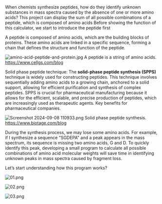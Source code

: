 When chemists synthesize peptides, how do they identify unknown substances in mass spectra caused by the absence of one or more amino acids?
This project can display the sum of all possible combinations of a peptide, which is composed of amino acids
Before showing the function of this calculator, we start to introduce the peptide first

A peptide is composed of amino acids, which are the building blocks of proteins. These amino acids are linked in a specific sequence, forming a chain that defines the structure and function of the peptide.

![amino-acid-peptide-and-protein.jpg](https://prod-files-secure.s3.us-west-2.amazonaws.com/1ef694da-f4ee-4b1b-8a65-52202ac07904/4b2b2bc1-c1b3-482b-91be-04cb9a10cba9/5c7be388-cbe9-45ba-bad2-06ad51ad170a.png)
A peptide is a string of amino acids. https://www.cellgs.com/blog

Solid phase peptide technique: 
       The **solid-phase peptide synthesis (SPPS)** technique is widely used for constructing peptides. This technique involves sequentially adding amino acids to a growing chain, anchored to a solid support, allowing for efficient purification and synthesis of complex peptides.
        SPPS is crucial for pharmaceutical manufacturing because it allows for the efficient, scalable, and precise production of peptides, which are increasingly used as therapeutic agents. Key benefits for pharmaceutical companies.

![Screenshot 2024-09-08 110933.png](https://prod-files-secure.s3.us-west-2.amazonaws.com/1ef694da-f4ee-4b1b-8a65-52202ac07904/79d8007a-7c17-4d88-ab52-f93bbce92a98/eed9efa0-411c-44ad-b716-3db1839f87a7.png)
Solid phase peptide synthesis. https://www.biotage.com/blog

 During the synthesis process, we may lose some amino acids. For example, if I synthesize a sequence "SGDEPA" and a peak appears in the mass spectrum, its sequence is missing two amino acids, G and D. To quickly identify this peak, developing a small program to calculate all possible combinations of amino acid molecular weights will save time in identifying unknown peaks in mass spectra caused by fragment loss.

 Let’s start understanding how this program works?

![01.png](https://prod-files-secure.s3.us-west-2.amazonaws.com/1ef694da-f4ee-4b1b-8a65-52202ac07904/9e11361e-f901-4a7a-9305-4d17f99fcbd7/01.png)

![02.png](https://prod-files-secure.s3.us-west-2.amazonaws.com/1ef694da-f4ee-4b1b-8a65-52202ac07904/6bc21dd2-9f2d-46d5-b8b1-49cdc2ec121b/02.png)

![03.png](https://prod-files-secure.s3.us-west-2.amazonaws.com/1ef694da-f4ee-4b1b-8a65-52202ac07904/5bd62906-9b27-404a-a259-abbe6eb86243/03.png)
